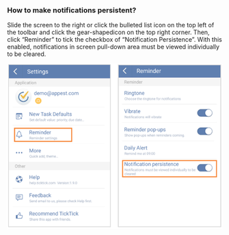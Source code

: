 ### How to make notifications persistent?
Slide the screen to the right or click the bulleted list icon on the top left of the toolbar and click the gear-shapedicon on the top right corner. Then, click “Reminder” to tick the checkbox of “Notification Persistence”. With this enabled, notifications in screen pull-down area must be viewed individually to be cleared.

![](../images/image2.5.9W2.png)
